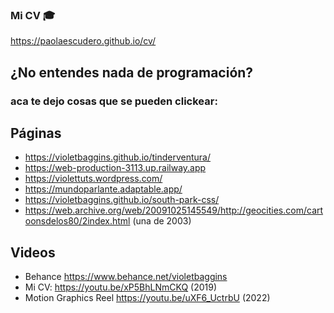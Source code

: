 ### Mi CV 🎓
https://paolaescudero.github.io/cv/

## ¿No entendes nada de programación?
### aca te dejo cosas que se pueden clickear:

## Páginas
* https://violetbaggins.github.io/tinderventura/
* https://web-production-3113.up.railway.app
* https://violettuts.wordpress.com/
* https://mundoparlante.adaptable.app/
* https://violetbaggins.github.io/south-park-css/
* https://web.archive.org/web/20091025145549/http://geocities.com/cartoonsdelos80/2index.html (una de 2003)

## Videos
* Behance https://www.behance.net/violetbaggins
* Mi CV: https://youtu.be/xP5BhLNmCKQ (2019)
* Motion Graphics Reel https://youtu.be/uXF6_UctrbU (2022)
<!--
**paolaescudero/paolaescudero** is a ✨ _special_ ✨ repository because its `README.md` (this file) appears on your GitHub profile.

Here are some ideas to get you started:

- 🔭 I’m currently working on ...
- 🌱 I’m currently learning ...
- 👯 I’m looking to collaborate on ...
- 🤔 I’m looking for help with ...
- 💬 Ask me about ...
- 📫 How to reach me: ...
- 😄 Pronouns: ...
- ⚡ Fun fact: ...
-->
